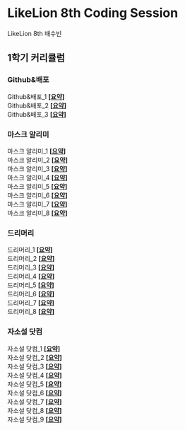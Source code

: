 # LikeLion 8th Coding Session
LikeLion 8th
배수빈

## 1학기 커리큘럼

### Github&배포

Github&배포_1 **[[요약](https://github.com/tnqls9926/README/blob/master/Github_%EB%B0%B0%ED%8F%AC/Github_%EB%B0%B0%ED%8F%AC_1_1.md)]**<br/>
Github&배포_2 **[[요약](https://github.com/tnqls9926/README/blob/master/Github_%EB%B0%B0%ED%8F%AC/Github_%EB%B0%B0%ED%8F%AC_1_2.md)]**<br/>
Github&배포_3 **[[요약](https://github.com/tnqls9926/README/blob/master/Github_%EB%B0%B0%ED%8F%AC/Github_%EB%B0%B0%ED%8F%AC_1_3.md)]**<br/>

### 마스크 알리미

마스크 알리미_1 **[[요약](https://github.com/tnqls9926/README/blob/master/%EB%A7%88%EC%8A%A4%ED%81%AC%EC%95%8C%EB%A6%AC%EB%AF%B8/%EB%A7%88%EC%8A%A4%ED%81%AC%EC%95%8C%EB%A6%AC%EB%AF%B8_1_1.md)]**<br/>
마스크 알리미_2 **[[요약](https://github.com/tnqls9926/README/blob/master/%EB%A7%88%EC%8A%A4%ED%81%AC%EC%95%8C%EB%A6%AC%EB%AF%B8/%EB%A7%88%EC%8A%A4%ED%81%AC%EC%95%8C%EB%A6%AC%EB%AF%B8_1_2.md)]**<br/>
마스크 알리미_3 **[[요약](https://github.com/tnqls9926/README/blob/master/%EB%A7%88%EC%8A%A4%ED%81%AC%EC%95%8C%EB%A6%AC%EB%AF%B8/%EB%A7%88%EC%8A%A4%ED%81%AC%EC%95%8C%EB%A6%AC%EB%AF%B8_1_3.md)]**<br/>
마스크 알리미_4 **[[요약](https://github.com/tnqls9926/README/blob/master/%EB%A7%88%EC%8A%A4%ED%81%AC%EC%95%8C%EB%A6%AC%EB%AF%B8/%EB%A7%88%EC%8A%A4%ED%81%AC%EC%95%8C%EB%A6%AC%EB%AF%B8_1_4.md)]**<br/>
마스크 알리미_5 **[[요약](https://github.com/tnqls9926/README/blob/master/%EB%A7%88%EC%8A%A4%ED%81%AC%EC%95%8C%EB%A6%AC%EB%AF%B8/%EB%A7%88%EC%8A%A4%ED%81%AC%EC%95%8C%EB%A6%AC%EB%AF%B8_1_5.md)]**<br/>
마스크 알리미_6 **[[요약](https://github.com/tnqls9926/README/blob/master/%EB%A7%88%EC%8A%A4%ED%81%AC%EC%95%8C%EB%A6%AC%EB%AF%B8/%EB%A7%88%EC%8A%A4%ED%81%AC%EC%95%8C%EB%A6%AC%EB%AF%B8_1_6.md)]**<br/>
마스크 알리미_7 **[[요약](https://github.com/tnqls9926/README/blob/master/%EB%A7%88%EC%8A%A4%ED%81%AC%EC%95%8C%EB%A6%AC%EB%AF%B8/%EB%A7%88%EC%8A%A4%ED%81%AC%EC%95%8C%EB%A6%AC%EB%AF%B8_1_7.md)]**<br/>
마스크 알리미_8 **[[요약](https://github.com/xxu.bin/README_Template/blob/master/%EB%A7%88%EC%8A%A4%ED%81%AC%EC%95%8C%EB%A6%AC%EB%AF%B8/%EB%A7%88%EC%8A%A4%ED%81%AC%EC%95%8C%EB%A6%AC%EB%AF%B8_1_8.md)]**<br/>

### 드리머리

드리머리_1 **[[요약](https://github.com/xxu.bin/README_Template/blob/master/%EB%93%9C%EB%A6%AC%EB%A8%B8%EB%A6%AC/%EB%93%9C%EB%A6%AC%EB%A8%B8%EB%A6%AC_1_1.md)]**<br/>
드리머리_2 **[[요약](https://github.com/xxu.bin/README_Template/blob/master/%EB%93%9C%EB%A6%AC%EB%A8%B8%EB%A6%AC/%EB%93%9C%EB%A6%AC%EB%A8%B8%EB%A6%AC_1_2.md)]**<br/>
드리머리_3 **[[요약](https://github.com/xxu.bin/README_Template/blob/master/%EB%93%9C%EB%A6%AC%EB%A8%B8%EB%A6%AC/%EB%93%9C%EB%A6%AC%EB%A8%B8%EB%A6%AC_1_3.md)]**<br/>
드리머리_4 **[[요약](https://github.com/xxu.bin/README_Template/blob/master/%EB%93%9C%EB%A6%AC%EB%A8%B8%EB%A6%AC/%EB%93%9C%EB%A6%AC%EB%A8%B8%EB%A6%AC_1_4.md)]**<br/>
드리머리_5 **[[요약](https://github.com/xxu.bin/README_Template/blob/master/%EB%93%9C%EB%A6%AC%EB%A8%B8%EB%A6%AC/%EB%93%9C%EB%A6%AC%EB%A8%B8%EB%A6%AC_1_5.md)]**<br/>
드리머리_6 **[[요약](https://github.com/xxu.bin/README_Template/blob/master/%EB%93%9C%EB%A6%AC%EB%A8%B8%EB%A6%AC/%EB%93%9C%EB%A6%AC%EB%A8%B8%EB%A6%AC_1_6.md)]**<br/>
드리머리_7 **[[요약](https://github.com/xxu.bin/README_Template/blob/master/%EB%93%9C%EB%A6%AC%EB%A8%B8%EB%A6%AC/%EB%93%9C%EB%A6%AC%EB%A8%B8%EB%A6%AC_1_7.md)]**<br/>
드리머리_8 **[[요약](https://github.com/xxu.bin/README_Template/blob/master/%EB%93%9C%EB%A6%AC%EB%A8%B8%EB%A6%AC/%EB%93%9C%EB%A6%AC%EB%A8%B8%EB%A6%AC_1_8.md)]**<br/>

### 자소설 닷컴

자소설 닷컴_1 **[[요약](https://github.com/xxu.bin/README_Template/blob/master/%EC%9E%90%EC%86%8C%EC%84%A4%EB%8B%B7%EC%BB%B4/%EC%9E%90%EC%86%8C%EC%84%A4%EB%8B%B7%EC%BB%B4_1_1.md)]**<br/>
자소설 닷컴_2 **[[요약](https://github.com/xxu.bin/README_Template/blob/master/%EC%9E%90%EC%86%8C%EC%84%A4%EB%8B%B7%EC%BB%B4/%EC%9E%90%EC%86%8C%EC%84%A4%EB%8B%B7%EC%BB%B4_1_2.md)]**<br/>
자소설 닷컴_3 **[[요약](https://github.com/xxu.bin/README_Template/blob/master/%EC%9E%90%EC%86%8C%EC%84%A4%EB%8B%B7%EC%BB%B4/%EC%9E%90%EC%86%8C%EC%84%A4%EB%8B%B7%EC%BB%B4_1_3.md)]**<br/>
자소설 닷컴_4 **[[요약](https://github.com/xxu.bin/README_Template/blob/master/%EC%9E%90%EC%86%8C%EC%84%A4%EB%8B%B7%EC%BB%B4/%EC%9E%90%EC%86%8C%EC%84%A4%EB%8B%B7%EC%BB%B4_1_4.md)]**<br/>
자소설 닷컴_5 **[[요약](https://github.com/xxu.bin/README_Template/blob/master/%EC%9E%90%EC%86%8C%EC%84%A4%EB%8B%B7%EC%BB%B4/%EC%9E%90%EC%86%8C%EC%84%A4%EB%8B%B7%EC%BB%B4_1_5.md)]**<br/>
자소설 닷컴_6 **[[요약](https://github.com/xxu.bin/README_Template/blob/master/%EC%9E%90%EC%86%8C%EC%84%A4%EB%8B%B7%EC%BB%B4/%EC%9E%90%EC%86%8C%EC%84%A4%EB%8B%B7%EC%BB%B4_1_6.md)]**<br/>
자소설 닷컴_7 **[[요약](https://github.com/xxu.bin/README_Template/blob/master/%EC%9E%90%EC%86%8C%EC%84%A4%EB%8B%B7%EC%BB%B4/%EC%9E%90%EC%86%8C%EC%84%A4%EB%8B%B7%EC%BB%B4_1_7.md)]**<br/>
자소설 닷컴_8 **[[요약](https://github.com/xxu.bin/README_Template/blob/master/%EC%9E%90%EC%86%8C%EC%84%A4%EB%8B%B7%EC%BB%B4/%EC%9E%90%EC%86%8C%EC%84%A4%EB%8B%B7%EC%BB%B4_1_8.md)]**<br/> 
자소설 닷컴_9 **[[요약](https://github.com/xxu.bin/README_Template/blob/master/%EC%9E%90%EC%86%8C%EC%84%A4%EB%8B%B7%EC%BB%B4/%EC%9E%90%EC%86%8C%EC%84%A4%EB%8B%B7%EC%BB%B4_1_9.md)]**<br/>
